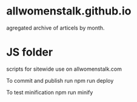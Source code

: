 # allwomenstalk.github.io

agregated archive of articels by month. 


# JS folder 
scripts for sitewide use on allwomenstalk.com 

To commit and publish run 
npm run deploy

To test minification
npm run minify